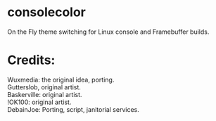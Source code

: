 consolecolor
============

On the Fly theme switching for Linux console and Framebuffer builds.

Credits:
===========
Wuxmedia:       the original idea, porting.  
Gutterslob,     original artist.  
Baskerville:    original artist.  
!OK100:         original artist.  
DebainJoe:      Porting, script, janitorial services.  
